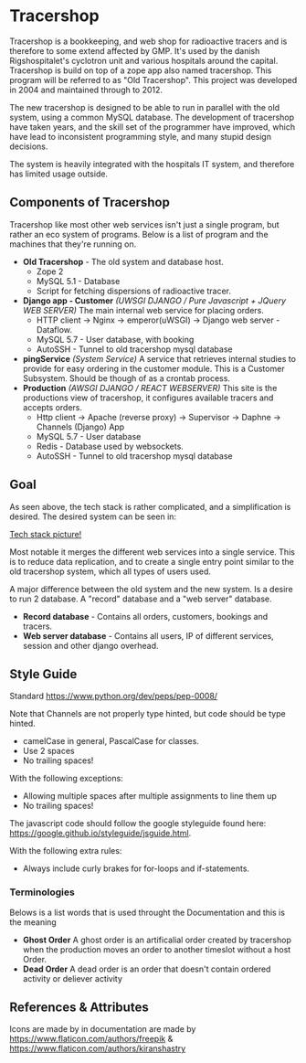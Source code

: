 # Tracershop

Tracershop is a bookkeeping, and web shop for radioactive tracers and is therefore to some extend affected by GMP. It's used by the danish Rigshospitalet's cyclotron unit and various hospitals around the capital. Tracershop is build on top of a zope app also named tracershop. This program will be referred to as "Old Tracershop". This project was developed in 2004 and maintained through to 2012.

The new tracershop is designed to be able to run in parallel with the old system, using a common MySQL database. The development of tracershop have taken years, and the skill set of the programmer have improved, which have lead to inconsistent programming style, and many stupid design decisions.

The system is heavily integrated with the hospitals IT system, and therefore has limited usage outside.

## Components of Tracershop

Tracershop like most other web services isn't just a single program, but rather an eco system of programs. Below is a list of program and the machines that they're running on.

* **Old Tracershop** - The old system and database host.
  * Zope 2
  * MySQL 5.1 - Database
  * Script for fetching dispersions of radioactive tracer.
* **Django app - Customer** *(UWSGI DJANGO / Pure Javascript + JQuery WEB SERVER)* The main internal web service for placing orders.
  * HTTP client -> Nginx -> emperor(uWSGI) -> Django web server - Dataflow.
  * MySQL 5.7 - User database, with booking
  * AutoSSH - Tunnel to old tracershop mysql database
* **pingService** *(System Service)* A service that retrieves internal studies to provide for easy ordering in the customer module. This is a Customer Subsystem. Should be though of as a crontab process.
* **Production** *(AWSGI DJANGO / REACT WEBSERVER)* This site is the productions view of tracershop, it configures available tracers and accepts orders.
  * Http client -> Apache (reverse proxy) -> Supervisor -> Daphne -> Channels (Django) App
  * MySQL 5.7 - User database
  * Redis - Database used by websockets.
  * AutoSSH - Tunnel to old tracershop mysql database

## Goal

As seen above, the tech stack is rather complicated, and a simplification is desired. The desired system can be seen in:

[Tech stack picture!](docs/LatexReports/figures/TracershopSystemOverview.png)

Most notable it merges the different web services into a single service. This is to reduce data replication, and to create a single entry point similar to the old tracershop system, which all types of users used.

A major difference between the old system and the new system. Is a desire to run 2 database. A "record" database and a "web server" database.

* **Record database** - Contains all orders, customers, bookings and tracers.
* **Web server database** - Contains all users, IP of different services, session and other django overhead.

## Style Guide

Standard <https://www.python.org/dev/peps/pep-0008/>

Note that Channels are not properly type hinted, but code should be type hinted.

* camelCase in general, PascalCase for classes.
* Use 2 spaces
* No trailing spaces!

With the following exceptions:

* Allowing multiple spaces after multiple assignments to line them up
* No trailing spaces!

The javascript code should follow the google styleguide found here: <https://google.github.io/styleguide/jsguide.html>.

With the following extra rules:

* Always include curly brakes for for-loops and if-statements.

### Terminologies

Belows is a list words that is used throught the Documentation and this is the meaning

* **Ghost Order** A ghost order is an artificalial order created by tracershop when the production moves an order to another timeslot without a host Order.
* **Dead Order** A dead order is an order that doesn't contain ordered activity or deliever activity

## References & Attributes

Icons are made by in documentation are made by <https://www.flaticon.com/authors/freepik> & <https://www.flaticon.com/authors/kiranshastry>
